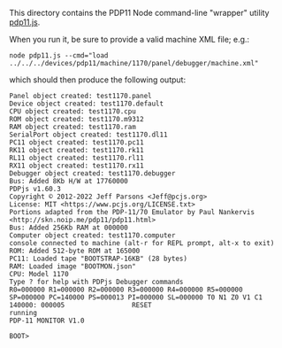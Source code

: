 This directory contains the PDP11 Node command-line "wrapper" utility [pdp11.js](pdp11.js).

When you run it, be sure to provide a valid machine XML file; e.g.:

	node pdp11.js --cmd="load ../../../devices/pdp11/machine/1170/panel/debugger/machine.xml"

which should then produce the following output:

    Panel object created: test1170.panel
    Device object created: test1170.default
    CPU object created: test1170.cpu
    ROM object created: test1170.m9312
    RAM object created: test1170.ram
    SerialPort object created: test1170.dl11
    PC11 object created: test1170.pc11
    RK11 object created: test1170.rk11
    RL11 object created: test1170.rl11
    RX11 object created: test1170.rx11
    Debugger object created: test1170.debugger
    Bus: Added 8Kb H/W at 17760000
    PDPjs v1.60.3
    Copyright © 2012-2022 Jeff Parsons <Jeff@pcjs.org>
    License: MIT <https://www.pcjs.org/LICENSE.txt>
    Portions adapted from the PDP-11/70 Emulator by Paul Nankervis <http://skn.noip.me/pdp11/pdp11.html>
    Bus: Added 256Kb RAM at 000000
    Computer object created: test1170.computer
    console connected to machine (alt-r for REPL prompt, alt-x to exit)
    ROM: Added 512-byte ROM at 165000
    PC11: Loaded tape "BOOTSTRAP-16KB" (28 bytes)
    RAM: Loaded image "BOOTMON.json"
    CPU: Model 1170
    Type ? for help with PDPjs Debugger commands
    R0=000000 R1=000000 R2=000000 R3=000000 R4=000000 R5=000000 
    SP=000000 PC=140000 PS=000013 PI=000000 SL=000000 T0 N1 Z0 V1 C1 
    140000: 000005                 RESET
    running
    PDP-11 MONITOR V1.0
    
    BOOT> 
